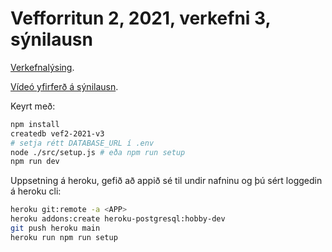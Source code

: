# Vefforritun 2, 2021, verkefni 3, sýnilausn

[Verkefnalýsing](https://github.com/vefforritun/vef2-2021-v3).

[Vídeó yfirferð á sýnilausn](https://youtu.be/hVhlxcxZ-Oc).

Keyrt með:

```bash
npm install
createdb vef2-2021-v3
# setja rétt DATABASE_URL í .env
node ./src/setup.js # eða npm run setup
npm run dev
```

Uppsetning á heroku, gefið að appið sé til undir nafninu <APP> og þú sért loggedin á heroku cli:

```bash
heroku git:remote -a <APP>
heroku addons:create heroku-postgresql:hobby-dev
git push heroku main
heroku run npm run setup
```
